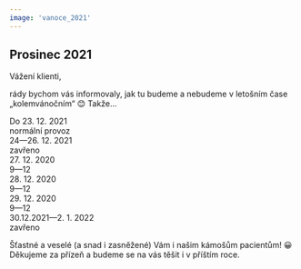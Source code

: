 ```yaml
---
image: 'vanoce_2021'
---
```


## Prosinec 2021

Vážení klienti, 

rády bychom vás informovaly, jak tu budeme a nebudeme v letošním čase „kolemvánočním“ 😊 Takže&hellip;

<div class="container table">
  <div class="row">
    <div class="col-sm-6">
      <span class="bold">Do 23. 12. 2021</span>
    </div>
    <div class="col-sm-3 text-center">
      <span class="bold">normální provoz</span>
    </div>
  </div>
  <div class="row">
    <div class="col-sm-6">
      <span class="bold">24&mdash;26. 12. 2021</span>
    </div>
    <div class="col-sm-3 text-center">
      <span class="bold text-danger">zavřeno</span>
    </div>
  </div>
  <div class="row">
    <div class="col-sm-6">
      <span class="bold">27. 12. 2020</span>
    </div>
    <div class="col-sm-3 text-center">
      <span class="bold">9&mdash;12</span>
    </div>
  </div>
  <div class="row">
    <div class="col-sm-6">
      <span class="bold">28. 12. 2020</span>
    </div>
    <div class="col-sm-3 text-center">
      <span class="bold">9&mdash;12</span>
    </div>
  </div>
  <div class="row">
    <div class="col-sm-6">
      <span class="bold">29. 12. 2020</span>
    </div>
    <div class="col-sm-3 text-center">
      <span class="bold">9&mdash;12</span>
    </div>
  </div>
  <div class="row">
    <div class="col-sm-6">
      <span class="bold">30.12.2021&mdash;2. 1. 2022</span>
    </div>
    <div class="col-sm-3 text-center">
      <span class="bold text-danger">zavřeno</span>
    </div>
  </div>
</div>

Šťastné a veselé (a snad i zasněžené) Vám i našim kámošům pacientům! 😀
Děkujeme za přízeň a budeme se na vás těšit i v příštím roce.